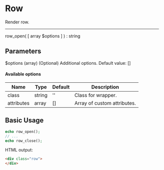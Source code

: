 # Row

Render row.

---

row_open( [ array $options ] ) : string

## Parameters

$options (array) (Optional) Additional options. Default value: []

#### Available options

| Name       | Type   | Default | Description                                      |
|------------|--------|---------|--------------------------------------------------|
| class      | string | ''      | Class for wrapper.                               |
| attributes | array  | []      | Array of custom attributes.                      |

## Basic Usage

```php
echo row_open();
// ...
echo row_close();
```

HTML output:

```html
<div class="row">
</div>
```
